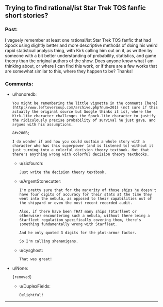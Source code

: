 ## Trying to find rational/ist Star Trek TOS fanfic short stories?

### Post:

I vaguely remember at least one rational/ist Star Trek TOS fanfic that had Spock using slightly better and more descriptive methods of doing his weird rapid statistical analysis thing, with Kirk calling him out on it, as written by someone with a bit better understanding of probability, statistics, and game theory than the original authors of the show.  Does anyone know what I am thinking about, or where I can find this work, or if there are a few works that are somewhat similar to this, where they happen to be? Thanks!

### Comments:

- u/honoredb:
  ```
  You might be remembering the little vignette in the comments [here](http://www.leftoversoup.com/archive.php?num=201) (not sure if this actually the original source but Google thinks it is), where the Kirk-like character challenges the Spock-like character to justify the ridiculously precise probability of survival he just gave, and argues with his assumptions.

  &#x200B;

  I do wonder if and how you could sustain a whole story with a character who has this superpower (and is listened to) without it just turning into a colorful decision theory textbook. Not that there's anything wrong with colorful decision theory textbooks.
  ```

  - u/sixfourch:
    ```
    Just write the decision theory textbook.
    ```

  - u/ArgentStonecutter:
    ```
    I'm pretty sure that for the majority of those ships he doesn't have four digits of accuracy for their stats at the time they went into the nebula, as opposed to their capabilities out of the shipyard or even the most recent recorded audit.

    Also, if there have been THAT many ships (Starfleet or otherwise) encountering such a nebula, without there being a Starfleet regulation specifically covering them, there's something fundamentally wrong with Starfleet.

    And he only quoted 3 digits for the plot-armor factor.

    So I'm calling shenanigans.
    ```

  - u/cysghost:
    ```
    That was great!
    ```

- u/None:
  ```
  [removed]
  ```

  - u/DuplexFields:
    ```
    Delightful!
    ```

---

